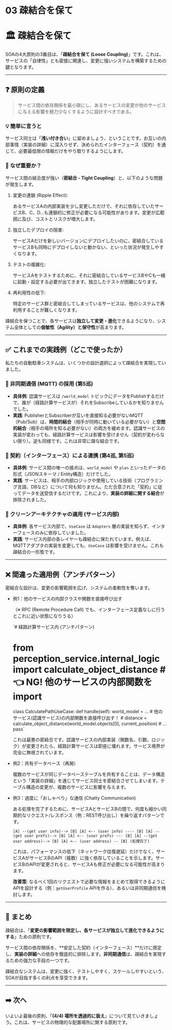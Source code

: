 # 03 疎結合を保て

# 🏛️ 疎結合を保て

SOAの4大原則の3番目は、「**疎結合を保て (Loose Coupling)**」です。これは、サービスの「自律性」とも密接に関連し、変更に強いシステムを構築するための鍵となります。

---

## ❓ 原則の定義

> サービス間の依存関係を最小限にし、あるサービスの変更が他のサービスに与える影響を極力少なくするように設計すべきである。
> 

### 💡 簡単に言うと

サービス同士は「**浅い付き合い**」に留めましょう、ということです。お互いの内部事情（実装の詳細）に深入りせず、決められたインターフェース（契約）を通じて、必要最低限の情報だけをやり取りするようにします。

### 🤔 なぜ重要か？

サービス間の結合度が強い（**密結合 - Tight Coupling**）と、以下のような問題が発生します。

1. 変更の連鎖 (Ripple Effect):
    
    あるサービスAの内部実装を少し変更しただけで、それに依存していたサービスB、C、D…も連鎖的に修正が必要になる可能性があります。変更が広範囲に及び、コストとリスクが増大します。
    
2. 独立したデプロイの阻害:
    
    サービスAだけを新しいバージョンにデプロイしたいのに、密結合しているサービスBも同時にデプロイしないと動かない、といった状況が発生しやすくなります。
    
3. テストの複雑化:
    
    サービスAをテストするために、それに密結合しているサービスBやCも一緒に起動・設定する必要が出てきます。独立したテストが困難になります。
    
4. 再利用性の低下:
    
    特定のサービス群と密結合してしまっているサービスは、他のシステムで再利用することが難しくなります。
    

疎結合を保つことで、各サービスは**独立して変更・進化**できるようになり、システム全体としての**俊敏性（Agility）と保守性**が高まります。

---

## ✅ これまでの実践例（どこで使ったか）

私たちの自動駐車システムは、いくつかの設計選択によって疎結合を実現していました。

### 📌 非同期通信 (MQTT) の採用 (第5巡)

- **具体例**: 認識サービスは `/world_model` トピックにデータをPublishするだけで、誰が（経路計算サービスが）それをSubscribeしているかを知りませんでした。
- **実践**: PublisherとSubscriberが互いを直接知る必要がないMQTT（Pub/Sub）は、**時間的結合**（相手が同時に動いている必要がない）と**空間的結合**（相手の場所を知る必要がない）の両方を緩めます。認識サービスの実装が変わっても、経路計算サービスは影響を受けません（契約が変わらない限り）。逆も同様です。これは非常に疎な結合です。

### 📌 契約（インターフェース）による連携 (第4巡, 第5巡)

- **具体例**: サービス間の唯一の接点は、`world_model` や `plan` といったデータの形式（JSONスキーマ / Entity構造）だけでした。
- **実践**: サービスは、相手の内部ロジックや使用している技術（プログラミング言語、DBなど）について何も知りません。ただ合意された「契約」に従ってデータを送受信するだけです。これにより、**実装の詳細に関する結合**が排除されました。

### 📌 クリーンアーキテクチャの適用 (サービス内部)

- **具体例**: 各サービス内部で、`UseCase` は `Adapters` 層の実装を知らず、インターフェースのみに依存していました。
- **実践**: サービス内部の各レイヤーも疎結合に保たれています。例えば、MQTTアダプタの実装を変更しても、`UseCase` は影響を受けません。これも疎結合の一形態です。

---

## ❌ 間違った適用例（アンチパターン）

密結合な設計は、変更の影響範囲を広げ、システムの柔軟性を奪います。

- 例1：他のサービスの内部クラスや関数を直接呼び出す
    
    （※ RPC (Remote Procedure Call) でも、インターフェース定義なしに行うとこれに近い状態になりうる）
    
    `# 経路計算サービス内 (アンチパターン)
    # from perception_service.internal_logic import calculate_object_distance # 👈 NG! 他のサービスの内部関数をimport
    
    class CalculatePathUseCase:
        def handle(self):
            world_model = ...
            # 他のサービス(認識サービス)の内部関数を直接呼び出す！
            # distance = calculate_object_distance(world_model.objects[0], current_position)
            # ...
            pass`
    
    これは最悪の密結合です。認識サービスの内部実装（関数名、引数、ロジック）が変更されたら、経路計算サービスは即座に壊れます。サービス境界が完全に無視されています。
    
- 例2：共有データベース（再掲）
    
    複数のサービスが同じデータベーステーブルを共有することは、データ構造という「実装の詳細」を通じてサービス同士を密結合させてしまいます。テーブル構造の変更が、複数のサービスに影響を与えます。
    
- 例3：過度に「おしゃべり」な通信 (Chatty Communication)
    
    ある処理を完了するために、サービスAとサービスBの間で、何度も細かい同期的なリクエスト/レスポンス（例：REST呼び出し）を繰り返すパターンです。
    
     `[A] --(get user info)--> [B]
      [A] <-- (user info) ---- [B]
      [A] --(get user prefs)--> [B]
      [A] <-- (user prefs) --- [B]
      [A] --(get user address)--> [B]
      [A] <-- (user address) -- [B]
      (処理完了)`
    
    これは、パフォーマンスの低下（ネットワーク往復遅延）だけでなく、サービスAがサービスBのAPI（複数）に強く依存していることを示します。サービスBのAPIが変更されると、サービスAも修正が必要になる可能性が高まります。
    
    **改善策**: なるべく1回のリクエストで必要な情報をまとめて取得できるようにAPIを設計する（例：`getUserProfile` APIを作る）、あるいは非同期通信を検討します。
    

---

## 📝 まとめ

疎結合は、「**変更の影響範囲を限定し、各サービスが独立して進化できるようにする**」ための原則です。

サービス間の依存関係を、**安定した契約（インターフェース）**だけに限定し、**実装の詳細**への依存を徹底的に排除します。**非同期通信**は、疎結合を実現するための強力な手段の一つです。

疎結合なシステムは、変更に強く、テストしやすく、スケールしやすいという、SOAが目指す多くの利点を享受できます。

---

## ➡️ 次へ

いよいよ最後の原則、「**(4/4) 場所を透過的に扱え**」について見ていきましょう。これは、サービスの物理的な配置場所に関する原則です。